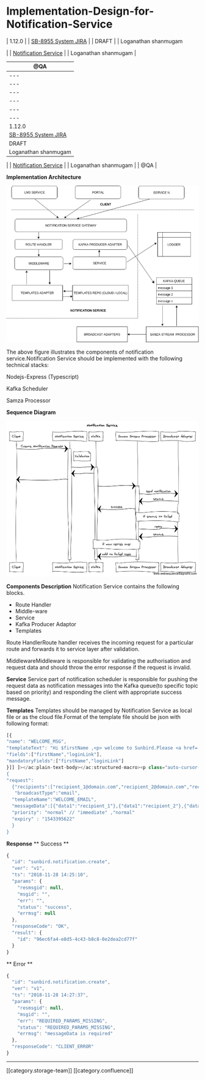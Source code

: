 # Implementation-Design-for-Notification-Service

\| 1.12.0 | | [SB-8955 System JIRA](https://browse/SB-8955) | | DRAFT | | Loganathan shanmugam

\| | [Notification Service](https://project-sunbird.atlassian.net/wiki/spaces/SBDES/pages/654409823/Notification+Service) | |  Loganathan shanmugam  |

| @QA                                           |
| --------------------------------------------- |
| ---                                           |
| ---                                           |
| ---                                           |
| ---                                           |
| ---                                           |
| ---                                           |
| 1.12.0                                        |
| [SB-8955 System JIRA](https://browse/SB-8955) |
| DRAFT                                         |
| Loganathan shanmugam                          |

\| | [Notification Service](https://project-sunbird.atlassian.net/wiki/spaces/SBDES/pages/654409823/Notification+Service) | |  Loganathan shanmugam  | | @QA |

**Implementation Architecture**

![](<images/storage/Notification-Service (5).png>)

The above figure  illustrates the components of notification service.Notification Service should be implemented with the following technical stacks:

Nodejs-Express (Typescript)&#x20;

Kafka Scheduler

Samza Processor

**Sequence Diagram**

![](<images/storage/Notifcation Scheduling & Delivery Sequence (6).png>)

**Components Description** Notification Service contains the following blocks.

* Route Handler
* Middle-ware
* Service
* Kafka Producer Adaptor&#x20;
* Templates

Route HandlerRoute handler receives the incoming request for a particular route and forwards it to service layer after validation.

MiddlewareMiddleware is responsible for validating the authorisation and  request data and should throw the error response if the request is invalid.

**Service** Service part of notification scheduler  is responsible for pushing the request data as notification messages into the Kafka queue(to specific topic based on priority) and responding the client with appropriate success message.

**Templates** Templates should be managed by Notification Service as local file or as the cloud file.Format of the template file should be json with following format:

```js
[{
"name": "WELCOME_MSG",
"templateText": "Hi $firstName ,<p> welcome to Sunbird.Please <a href='$loginLink'>Click here</a> to login to your account.</p>",
"fields":["firstName","loginLink"],
"mandatoryFields":["firstName","loginLink"]
}]] ]></ac:plain-text-body></ac:structured-macro><p class="auto-cursor-target"><br /></p><ac:structured-macro ac:name="info" ac:schema-version="1" ac:macro-id="4a65fa55-0102-4d33-9b53-e96838810436"><ac:parameter ac:name="title">**Note</ac:parameter><ac:rich-text-body><p>The templates file storage settings (cloud or local) should be configured in the environment variables.If the storage type is cloud like S3 then respective credentials for accessing them should also configured.</p></ac:rich-text-body></ac:structured-macro><p class="auto-cursor-target"><br /></p><h3><strong>Samza Stream Processor</strong></h3><p>Samza Message Processor will read messages from Kafka queue and send them with appropriate broadcast adapters (email,sms etc).Also in-case of failures in sending message it will push that  back into Kafka`s failed topics after maximum number of retries or message expiry.</p><p><strong style="font-size: 16.0px;"><br />API Specs</strong></p><p>To create a notification through notification service client should make the request in following format:</p><p class="auto-cursor-target"><br /></p><ac:structured-macro ac:name="code" ac:schema-version="1" ac:macro-id="bafdb9b1-b2ca-4ce2-bfbc-9e77f8b33297"><ac:parameter ac:name="language">js</ac:parameter><ac:plain-text-body><![CDATA[POST notification/v1/create
{
"request":
  {"recipients":["recipient_1@domain.com","recipient_2@domain.com","recipient_N@domain.com"],
   "broadcastType":"email",
  "templateName":"WELCOME_EMAIL",
  "messageData":[{"data1":"recipient_1"},{"data1":"recipient_2"},{"data1":"recipient_N"}],
  "priority": "normal" // "immediate" ,"normal"
  "expiry" : "1543395622"
  }
}
```

**Response** \*\* Success \*\*

```js
{
  "id": "sunbird.notification.create",
  "ver": "v1",
  "ts": "2018-11-28 14:25:10",
  "params": {
    "resmsgid": null,
    "msgid": "",
    "err": "",
    "status": "success",
    "errmsg": null
  },
  "responseCode": "OK",
  "result": {
    "id": "96ec6fa4-e8d5-4c43-b8c8-0e2dea2cd77f"
  }
}
```

\*\* Error  \*\*

```js
{
  "id": "sunbird.notification.create",
  "ver": "v1",
  "ts": "2018-11-28 14:27:37",
  "params": {
    "resmsgid": null,
    "msgid": "",
    "err": "REQUIRED_PARAMS_MISSING",
    "status": "REQUIRED_PARAMS_MISSING",
    "errmsg": "messageData is required"
  },
  "responseCode": "CLIENT_ERROR"
}
```

***

\[\[category.storage-team]] \[\[category.confluence]]
